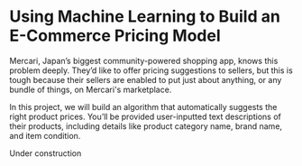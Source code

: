 # Using Machine Learning to Build an E-Commerce Pricing Model 
Mercari, Japan’s biggest community-powered shopping app, knows this problem deeply. They’d like to offer pricing suggestions to sellers, but this is tough because their sellers are enabled to put just about anything, or any bundle of things, on Mercari's marketplace.

In this project, we will build an algorithm that automatically suggests the right product prices. You’ll be provided user-inputted text descriptions of their products, including details like product category name, brand name, and item condition.

Under construction
